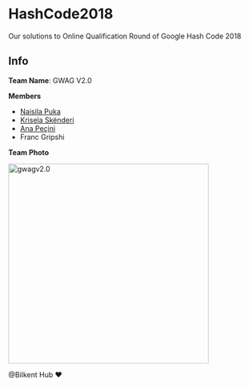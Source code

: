 # HashCode2018
Our solutions to Online Qualification Round of Google Hash Code 2018

## Info
**Team Name**: GWAG V2.0

**Members**
  * [Naisila Puka](https://github.com/NaisilaPuka)
  * [Krisela Skënderi](https://github.com/kriselaskenderi)
  * [Ana Peçini](https://github.com/annapecini)
  * Franc Gripshi

**Team Photo**

<img src="https://i.ibb.co/ZcXNP8C/IMG-3346.jpg" alt="gwagv2.0" width="400"/>

@Bilkent Hub :heart:
